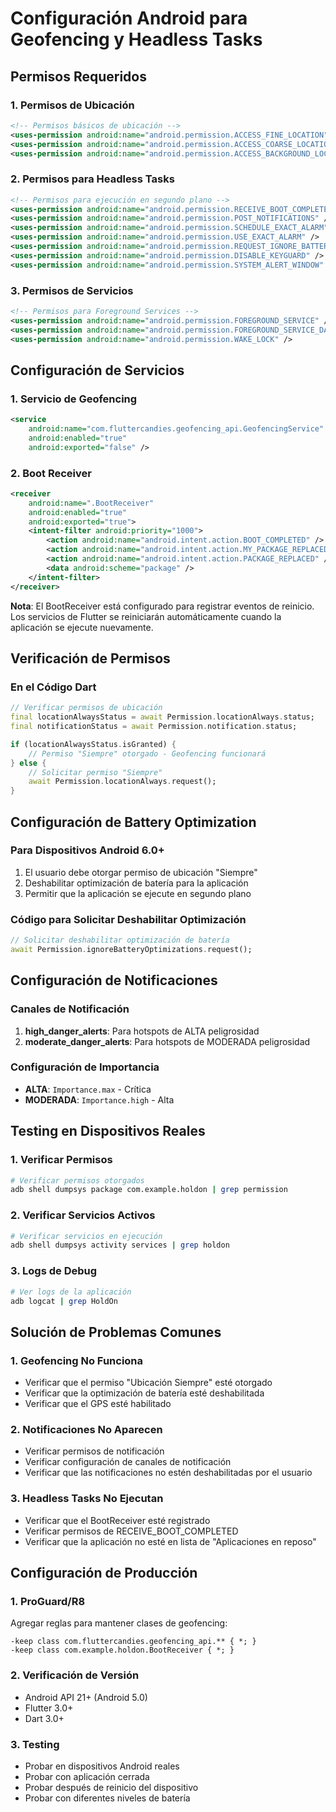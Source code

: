 # Configuración Android para Geofencing y Headless Tasks

## Permisos Requeridos

### 1. Permisos de Ubicación
```xml
<!-- Permisos básicos de ubicación -->
<uses-permission android:name="android.permission.ACCESS_FINE_LOCATION" />
<uses-permission android:name="android.permission.ACCESS_COARSE_LOCATION" />
<uses-permission android:name="android.permission.ACCESS_BACKGROUND_LOCATION" />
```

### 2. Permisos para Headless Tasks
```xml
<!-- Permisos para ejecución en segundo plano -->
<uses-permission android:name="android.permission.RECEIVE_BOOT_COMPLETED" />
<uses-permission android:name="android.permission.POST_NOTIFICATIONS" />
<uses-permission android:name="android.permission.SCHEDULE_EXACT_ALARM" />
<uses-permission android:name="android.permission.USE_EXACT_ALARM" />
<uses-permission android:name="android.permission.REQUEST_IGNORE_BATTERY_OPTIMIZATIONS" />
<uses-permission android:name="android.permission.DISABLE_KEYGUARD" />
<uses-permission android:name="android.permission.SYSTEM_ALERT_WINDOW" />
```

### 3. Permisos de Servicios
```xml
<!-- Permisos para Foreground Services -->
<uses-permission android:name="android.permission.FOREGROUND_SERVICE" />
<uses-permission android:name="android.permission.FOREGROUND_SERVICE_DATA_SYNC" />
<uses-permission android:name="android.permission.WAKE_LOCK" />
```

## Configuración de Servicios

### 1. Servicio de Geofencing
```xml
<service
    android:name="com.fluttercandies.geofencing_api.GeofencingService"
    android:enabled="true"
    android:exported="false" />
```

### 2. Boot Receiver
```xml
<receiver
    android:name=".BootReceiver"
    android:enabled="true"
    android:exported="true">
    <intent-filter android:priority="1000">
        <action android:name="android.intent.action.BOOT_COMPLETED" />
        <action android:name="android.intent.action.MY_PACKAGE_REPLACED" />
        <action android:name="android.intent.action.PACKAGE_REPLACED" />
        <data android:scheme="package" />
    </intent-filter>
</receiver>
```

**Nota**: El BootReceiver está configurado para registrar eventos de reinicio. Los servicios de Flutter se reiniciarán automáticamente cuando la aplicación se ejecute nuevamente.

## Verificación de Permisos

### En el Código Dart
```dart
// Verificar permisos de ubicación
final locationAlwaysStatus = await Permission.locationAlways.status;
final notificationStatus = await Permission.notification.status;

if (locationAlwaysStatus.isGranted) {
    // Permiso "Siempre" otorgado - Geofencing funcionará
} else {
    // Solicitar permiso "Siempre"
    await Permission.locationAlways.request();
}
```

## Configuración de Battery Optimization

### Para Dispositivos Android 6.0+
1. El usuario debe otorgar permiso de ubicación "Siempre"
2. Deshabilitar optimización de batería para la aplicación
3. Permitir que la aplicación se ejecute en segundo plano

### Código para Solicitar Deshabilitar Optimización
```dart
// Solicitar deshabilitar optimización de batería
await Permission.ignoreBatteryOptimizations.request();
```

## Configuración de Notificaciones

### Canales de Notificación
1. **high_danger_alerts**: Para hotspots de ALTA peligrosidad
2. **moderate_danger_alerts**: Para hotspots de MODERADA peligrosidad

### Configuración de Importancia
- **ALTA**: `Importance.max` - Crítica
- **MODERADA**: `Importance.high` - Alta

## Testing en Dispositivos Reales

### 1. Verificar Permisos
```bash
# Verificar permisos otorgados
adb shell dumpsys package com.example.holdon | grep permission
```

### 2. Verificar Servicios Activos
```bash
# Verificar servicios en ejecución
adb shell dumpsys activity services | grep holdon
```

### 3. Logs de Debug
```bash
# Ver logs de la aplicación
adb logcat | grep HoldOn
```

## Solución de Problemas Comunes

### 1. Geofencing No Funciona
- Verificar que el permiso "Ubicación Siempre" esté otorgado
- Verificar que la optimización de batería esté deshabilitada
- Verificar que el GPS esté habilitado

### 2. Notificaciones No Aparecen
- Verificar permisos de notificación
- Verificar configuración de canales de notificación
- Verificar que las notificaciones no estén deshabilitadas por el usuario

### 3. Headless Tasks No Ejecutan
- Verificar que el BootReceiver esté registrado
- Verificar permisos de RECEIVE_BOOT_COMPLETED
- Verificar que la aplicación no esté en lista de "Aplicaciones en reposo"

## Configuración de Producción

### 1. ProGuard/R8
Agregar reglas para mantener clases de geofencing:
```proguard
-keep class com.fluttercandies.geofencing_api.** { *; }
-keep class com.example.holdon.BootReceiver { *; }
```

### 2. Verificación de Versión
- Android API 21+ (Android 5.0)
- Flutter 3.0+
- Dart 3.0+

### 3. Testing
- Probar en dispositivos Android reales
- Probar con aplicación cerrada
- Probar después de reinicio del dispositivo
- Probar con diferentes niveles de batería
